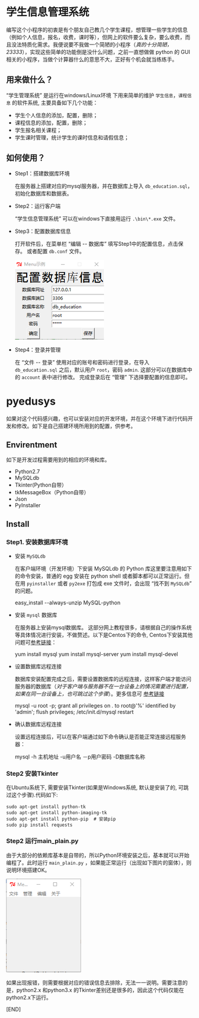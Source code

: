 学生信息管理系统
========================

   编写这个小程序的初衷是有个朋友自己教几个学生课程，想管理一些学生的信息（例如个人信息，报名，收费，课时等），但网上的软件要么复杂，要么收费，而且没法特质化需求。我便说要不我做一个简陋的小程序（*真的十分简陋，23333*），实现这些简单的功能倒是没什么问题，之前一直想做做 python 的 GUI 相关的小程序，当做个计算器什么的意思不大，正好有个机会就当练练手。

用来做什么？
-------

  “学生管理系统” 是运行在windows/Linux环境 下用来简单的维护 `学生信息`，`课程信息` 的软件系统, 主要具备如下几个功能：
    
* 学生个人信息的添加，配置，删除；
* 课程信息的添加，配置，删除；
* 学生报名相关课程；
* 学生课时管理，统计学生的课时信息和请假信息；


如何使用？
-------
* Step1：搭建数据库环境
     
    在服务器上搭建对应的mysql服务器，并在数据库上导入 `db_education.sql`，初始化数据库和数据表。
	
* Step2：运行客户端

    “学生信息管理系统” 可以在windows下直接用运行 `.\bin\*.exe` 文件。

* Step3：配置数据库信息

    打开软件后，在菜单栏 “编辑 -- 数据库” 填写Step1中的配置信息，点击保存。 或者配置 `db.conf` 文件。

	![图片：配置数据库](resource/配置数据库.png)

* Step4：登录并管理

    在 “文件 -- 登录” 使用对应的账号和密码进行登录，在导入 `db_education.sql` 之后，默认用户 `root`，密码 `admin`. 这部分可以在数据库中的 `account` 表中进行修改。
    完成登录后在 “管理” 下选择要配置的信息即可。



pyedusys
============
  如果对这个代码感兴趣，也可以安装对应的开发环境，并在这个环境下进行代码开发和修改。如下是自己搭建环境所用到的配置，供参考。

Envirentment
------------

  如下是开发过程需要用到的相应的环境和库。 

-  Python2.7
-  MySQLdb
-  Tkinter(Python自带）
-  tkMessageBox（Python自带）
-  Json
-  PyInstaller

Install
-----------------

### Step1. 安装数据库环境

* 安装 `MySQLdb`

  在客户端环境（开发环境）下安装 MySQLdb 的 Python 库这里要注意用如下的命令安装，普通的 egg 安装在 python shell 或者脚本都可以正常运行。但在用 `pyinstaller` 或者 `py2exe` 打包成 exe 文件时，会出现 “找不到 `MySQLdb`” 的问题。


    easy_install --always-unzip MySQL-python

* 安装 `mysql` 数据库

  在服务器上安装mysql数据库。 这部分网上教程很多，请根据自己的操作系统等具体情况进行安装，不做赘述。以下是Centos下的命令, Centos下安装其他问题可[参考链接](http://www.cnblogs.com/starof/p/4680083.html)：

    yum install mysql
    yum install mysql-server
    yum install mysql-devel
    
* 设置数据库远程连接

  数据库安装配置完成之后，需要设置数据库的远程连接，这样客户端才能访问服务器的数据库（*对于客户端与服务器不在一台设备上的情况需要进行配置，如果在同一台设备上，也可跳过这个步骤*）。更多信息可 [参考链接](https://blog.csdn.net/ithomer/article/details/6976148)

	mysql -u root -p;
	grant all privileges on *.* to root@'%' identified by 'admin';
	flush privileges;
	/etc/init.d/mysql restart

* 确认数据库远程连接

  设置远程连接后，可以在客户端通过如下命令确认是否能正常连接远程服务器：

    mysql -h 主机地址 -u用户名 －p用户密码 -D数据库名称

### Step2 安装Tkinter
  在Ubuntu系统下, 需要安装Tkinter(如果是Windows系统, 默认是安装了的, 可跳过这个步骤).代码如下:
  
    sudo apt-get install python-tk
    sudo apt-get install python-imaging-tk
    sudo apt-get install python-pip  # 安装pip
    sudo pip install requests

### Step2 运行main_plain.py

  由于大部分的依赖库基本是自带的，所以Python环境安装之后，基本就可以开始编程了。此时运行 `main_plain.py` ，如果能正常运行（出现如下图片的窗体），则说明环境搭建OK。

  ![图片：主窗体](resource/主窗体.png)

  如果出现报错，则需要根据对应的错误信息去排除，无法一一说明。需要注意的是，python2.x 和python3.x 的Tkinter差别还是很多的，因此这个代码仅能在python2.x下运行。


[END]

